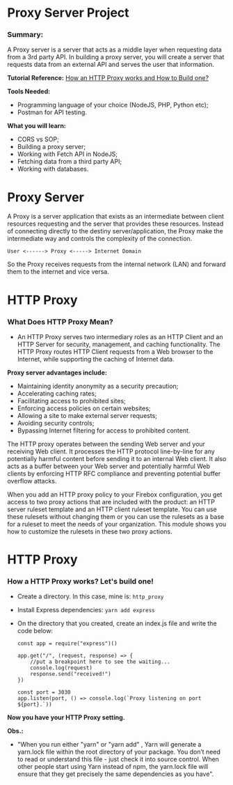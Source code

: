 # Proxy Server Project
### Summary:
A Proxy server is a server that acts as a middle layer when requesting data from a 3rd party API. In building a proxy server, you will create a server that requests data from an external API and serves the user that information.

**Tutorial Reference:** [How an HTTP Proxy works and How to Build one?](https://www.youtube.com/watch?v=KOibBdrdyY0)

**Tools Needed:**
- Programming language of your choice (NodeJS, PHP, Python etc);
- Postman for API testing.

**What you will learn:**
- CORS vs SOP;
- Building a proxy server;
- Working with Fetch API in NodeJS;
- Fetching data from a third party API;
- Working with databases.

# Proxy Server
A Proxy is a server application that exists as an intermediate between client resources requesting and the server that provides these resources. Instead of connecting directly to the destiny server/application, the Proxy make the intermediate way and controls the complexity of the connection.
```
User <------> Proxy <-----> Internet Domain
```
So the Proxy receives requests from the internal network (LAN) and forward them to the internet and vice versa.

# HTTP Proxy
### What Does HTTP Proxy Mean?
- An HTTP Proxy serves two intermediary roles as an HTTP Client and an HTTP Server for security, management, and caching functionality. The HTTP Proxy routes HTTP Client requests from a Web browser to the Internet, while supporting the caching of Internet data.

**Proxy server advantages include:**
- Maintaining identity anonymity as a security precaution;
- Accelerating caching rates;
- Facilitating access to prohibited sites;
- Enforcing access policies on certain websites;
- Allowing a site to make external server requests;
- Avoiding security controls;
- Bypassing Internet filtering for access to prohibited content.

The HTTP proxy operates between the sending Web server and your receiving Web client. It processes the HTTP protocol line-by-line for any potentially harmful content before sending it to an internal Web client. It also acts as a buffer between your Web server and potentially harmful Web clients by enforcing HTTP RFC compliance and preventing potential buffer overflow attacks.

When you add an HTTP proxy policy to your Firebox configuration, you get access to two proxy actions that are included with the product: an HTTP server ruleset template and an HTTP client ruleset template. You can use these rulesets without changing them or you can use the rulesets as a base for a ruleset to meet the needs of your organization. This module shows you how to customize the rulesets in these two proxy actions.

# HTTP Proxy
### How a HTTP Proxy works? Let's build one!

- Create a directory. In this case, mine is:
	`http_proxy`
- Install Express dependencies:
	`yarn add express`

- On the directory that you created, create an index.js file and write the code below:
    ```
    const app = require("express")()
    
    app.get("/", (request, response) => {
        //put a breakpoint here to see the waiting...
        console.log(request)
        response.send("received!")
    })

    const port = 3030
    app.listen(port, () => console.log(`Proxy listening on port ${port}.`))
    ```
**Now you have your HTTP Proxy setting.**

**Obs.:**
- "When you run either "yarn" or "yarn add" <package>, Yarn will generate a yarn.lock file within the root directory of your package. You don’t need to read or understand this file - just check it into source control. When other people start using Yarn instead of npm, the yarn.lock file will ensure that they get precisely the same dependencies as you have".